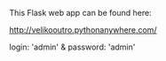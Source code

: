 This Flask web app can be found here:

http://velikooutro.pythonanywhere.com/

login: 'admin' &  password: 'admin'
